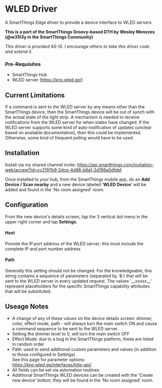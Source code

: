 # WLED Driver
A SmartThings Edge driver to provide a device interface to WLED servers

**This is a port of the SmartThings Groovy-based DTH by Wesley Menezes (@w35l3y in the SmartThings Community)**

*This driver is provided AS-IS.  I encourage others to take this driver code and extend it.*

### Pre-Requisites

- SmartThings Hub
- WLED server (https://kno.wled.ge/)

## Current Limitations

If a command is sent to the WLED server by any means other than the SmartThings device, then the SmartThings device will be out of synch with the actual state of the light strip.  A mechanism is needed to receive notifications from the WLED server for when states have changed.  If the WLED server supports some kind of auto-notification of updates (unclear based on available documentation), then this could be implemented.  Otherwise, some kind of frequent polling would have to be used.

## Installation
Install via my shared channel invite:  https://api.smartthings.com/invitation-web/accept?id=cc2197b9-2dce-4d88-b6a1-2d198a0dfdef

Once installed to your hub, from the SmartThings mobile app, do an **Add Device / Scan nearby** and a new device labeled '**WLED Device**' will be added and found in the 'No room assigned' room.

## Configuration
From the new device's details screen, tap the 3 vertical dot menu in the upper right corner and tap **Settings**.  

#### Host
Provide the IP:port address of the WLED server;  this must include the complete IP and port number address

#### Path
Generally this setting should not be changed.  For the knowledgeable, this string contains a sequence of parameters (separated by '&') that will be sent to the WLED server in every updated request.  The values '\_\_xxxxx\_\_' represent placeholders for the specific SmartThings capability attributes that will be substituted.

## Useage Notes
- A change of any of these values on the device details screen: dimmer, color, effect mode, path -  will always turn the main switch ON and cause a command sequence to be sent to the WLED server. 
- Setting the dimmer level to 0, will turn the main switch OFF
- Effect Mode:  due to a bug in the SmartThings platform, these are listed in random order
- Path: used to send additional custom parameters and values (in addition to those configured in Settings)  
See this page for parameter options: https://kno.wled.ge/interfaces/http-api/
- All fields can be set via automation routines
- Additional SmartThings WLED devices can be created with the 'Create new device' button; they will be found in the 'No room assigned' room.


